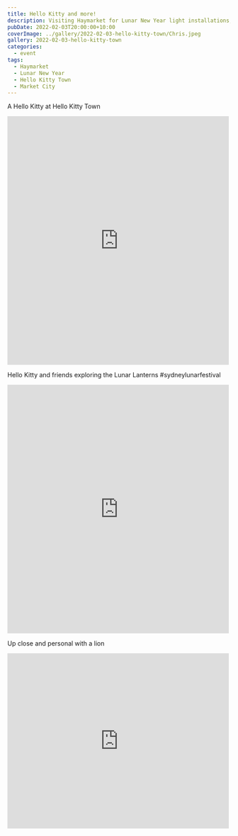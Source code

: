 ```yaml
---
title: Hello Kitty and more!
description: Visiting Haymarket for Lunar New Year light installations, Hello Kitty and more!
pubDate: 2022-02-03T20:00:00+10:00
coverImage: ../gallery/2022-02-03-hello-kitty-town/Chris.jpeg
gallery: 2022-02-03-hello-kitty-town
categories:
  - event
tags:
  - Haymarket
  - Lunar New Year
  - Hello Kitty Town
  - Market City
---
```


A Hello Kitty at Hello Kitty Town

<iframe src="https://www.facebook.com/plugins/post.php?href=https%3A%2F%2Fwww.facebook.com%2Fchris1.tham%2Fposts%2Fpfbid02xiuJYN3eeU6osDptLM1jY3HcsDEKhXYXaznisGf2K9qJdMTMe5W8aKzPeUMUw5vl&show_text=true&width=500" width="500" height="562" style="border:none;overflow:hidden" scrolling="no" frameborder="0" allowfullscreen="true" allow="autoplay; clipboard-write; encrypted-media; picture-in-picture; web-share"></iframe>

Hello Kitty and friends exploring the Lunar Lanterns #sydneylunarfestival

<iframe src="https://www.facebook.com/plugins/post.php?href=https%3A%2F%2Fwww.facebook.com%2Fchris1.tham%2Fposts%2Fpfbid0f1DsWmrrfCnVA6zPZDYJH4rxoEKvFEtW5yR8ai5xKBWhoUuf8fKbG9vizMiCRxWfl&show_text=true&width=500" width="500" height="562" style="border:none;overflow:hidden" scrolling="no" frameborder="0" allowfullscreen="true" allow="autoplay; clipboard-write; encrypted-media; picture-in-picture; web-share"></iframe>

Up close and personal with a lion

<iframe src="https://www.facebook.com/plugins/post.php?href=https%3A%2F%2Fwww.facebook.com%2Fchris1.tham%2Fposts%2Fpfbid0zWrja44eGKabPHNuQjbdqjyLusBujGALpMXk3ymxNpjhVQ3i6s2mivZ7aUscRpWnl&show_text=true&width=500" width="500" height="396" style="border:none;overflow:hidden" scrolling="no" frameborder="0" allowfullscreen="true" allow="autoplay; clipboard-write; encrypted-media; picture-in-picture; web-share"></iframe>
